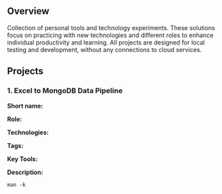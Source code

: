 ## Overview
Collection of personal tools and technology experiments. These solutions focus on practicing with new technologies and different roles to enhance individual productivity and learning. All projects are designed for local testing and development, without any connections to cloud services.</p>

## Projects

### 1. Excel to MongoDB Data Pipeline

<b>Short name:</b>  </p>
<b>Role:</b>  </p>
<b>Technologies:</b>  </p>
<b>Tags:</b>  </p>
<b>Key Tools:</b>  </p>
<b>Description:</b> 

```
man -k
``` 

